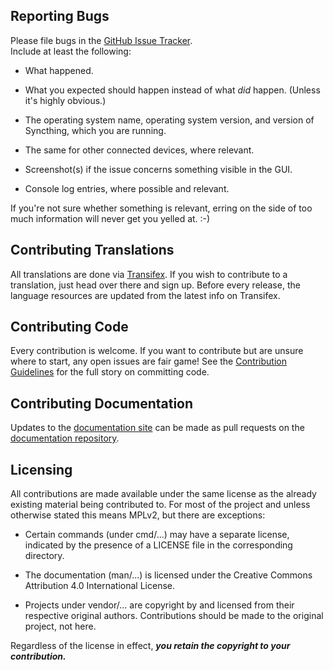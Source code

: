 ## Reporting Bugs

Please file bugs in the [GitHub Issue
Tracker](https://github.com/syncthing/syncthing/issues).  
Include at least the following:

 - What happened.
 
 - What you expected should happen instead of what *did* happen. 
   (Unless it's highly obvious.)

 - The operating system name, operating system version, 
   and version of Syncthing, which you are running.

 - The same for other connected devices, where relevant.

 - Screenshot(s) if the issue concerns something visible in the GUI.

 - Console log entries, where possible and relevant.

If you're not sure whether something is relevant, erring on the side of
too much information will never get you yelled at. :-)

## Contributing Translations

All translations are done via 
[Transifex](https://www.transifex.com/projects/p/syncthing/). 
If you wish to contribute to a translation, just head over there 
and sign up.
Before every release, the language resources are updated from 
the latest info on Transifex.

## Contributing Code

Every contribution is welcome. 
If you want to contribute but are unsure where to start, 
any open issues are fair game! See the [Contribution
Guidelines](https://docs.syncthing.net/dev/contributing.html) 
for the full story on committing code.

## Contributing Documentation

Updates to the [documentation site](https://docs.syncthing.net/) 
can be made as pull requests on the [documentation
repository](https://github.com/syncthing/docs).

## Licensing

All contributions are made available under the same license as 
the already existing material being contributed to. 
For most of the project and unless otherwise stated this means MPLv2, 
but there are exceptions:

- Certain commands (under cmd/...) may have a separate license, indicated by
  the presence of a LICENSE file in the corresponding directory.

- The documentation (man/...) is licensed under the Creative Commons
  Attribution 4.0 International License.

- Projects under vendor/... are copyright by and licensed from their
  respective original authors. Contributions should be made to the original
  project, not here.

Regardless of the license in effect, ___you retain the copyright to your
contribution.___
